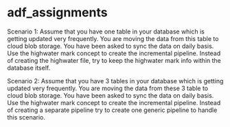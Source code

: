 # adf_assignments

Scenario 1:
Assume that you have one table in your database which is getting updated very frequently.
You are moving the data from this table to cloud blob storage. You have been asked to sync the data on daily basis.
Use the highwater mark concept to create the incremental pipeline.
Instead of creating the highwater file, try to keep the highwater mark info within the database itself.

Scenario 2:
Assume that you have 3 tables in your database which is getting updated very frequently.
You are moving the data from these 3 table to cloud blob storage. You have been asked to sync the data on daily basis.
Use the highwater mark concept to create the incremental pipeline.
Instead of creating a separate pipeline try to create one generic pipeline to handle this scenario.
